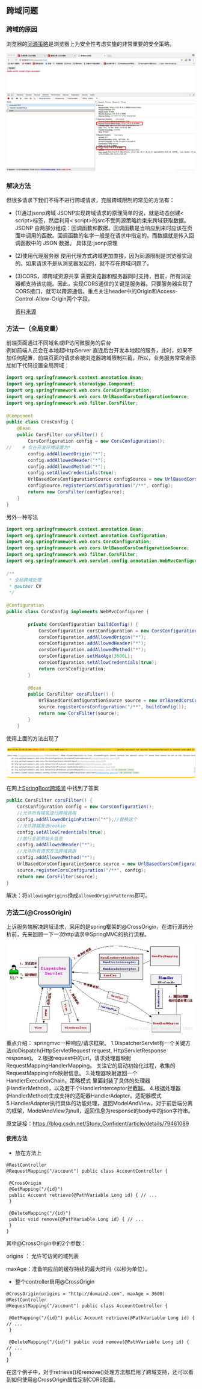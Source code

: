 ## 跨域问题

### 跨域的原因

浏览器的[同源策略](https://so.csdn.net/so/search?q=%E5%90%8C%E6%BA%90%E7%AD%96%E7%95%A5&spm=1001.2101.3001.7020)是浏览器上为安全性考虑实施的非常重要的安全策略。


![](images/e6c9d24ely1h0ctmrbm3jj21c00u0n1b.jpg)



### 解决方法

但很多请求下我们不得不进行跨域请求，克服跨域限制的常见的方法有：

- (1)通过jsonp跨域
  JSONP实现跨域请求的原理简单的说，就是动态创建< script>标签，然后利用< script>的src不受同源策略约束来跨域获取数据。
  JSONP 由两部分组成：回调函数和数据。回调函数是当响应到来时应该在页面中调用的函数。回调函数的名字一般是在请求中指定的。而数据就是传入回调函数中的 JSON 数据。
  具体见:jsonp原理

- (2)使用代理服务器
  使用代理方式跨域更加直接，因为同源限制是浏览器实现的。如果请求不是从浏览器发起的，就不存在跨域问题了。

- (3)CORS，即跨域资源共享
  需要浏览器和服务器同时支持，目前，所有浏览器都支持该功能。因此，实现CORS通信的关键是服务器。只要服务器实现了CORS接口，就可以跨源通信。重点关注header中的Origin和Access-Control-Allow-Origin两个字段。

  [资料来源](https://blog.csdn.net/Stony_Confident/article/details/7946108)

### 方法一（全局变量）

前端页面通过不同域名或IP访问微服务的后台<br/>
例如前端人员会在本地起HttpServer 直连后台开发本地起的服务，此时，如果不加任何配置，前端页面的请求会被浏览器跨域限制拦截，所以，业务服务常常会添加如下代码设置全局跨域：

~~~~java
import org.springframework.context.annotation.Bean;
import org.springframework.stereotype.Component;
import org.springframework.web.cors.CorsConfiguration;
import org.springframework.web.cors.UrlBasedCorsConfigurationSource;
import org.springframework.web.filter.CorsFilter;

@Component
public class CrosConfig {
    @Bean
    public CorsFilter corsFilter() {
        CorsConfiguration config = new CorsConfiguration();
//    # 仅在开发环境设置为*
        config.addAllowedOrigin("*");
        config.addAllowedHeader("*");
        config.addAllowedMethod("*");
        config.setAllowCredentials(true);
        UrlBasedCorsConfigurationSource configSource = new UrlBasedCorsConfigurationSource();
        configSource.registerCorsConfiguration("/**", config);
        return new CorsFilter(configSource);
    }
}

~~~~
另外一种写法
~~~~java
import org.springframework.context.annotation.Bean;
import org.springframework.context.annotation.Configuration;
import org.springframework.web.cors.CorsConfiguration;
import org.springframework.web.cors.UrlBasedCorsConfigurationSource;
import org.springframework.web.filter.CorsFilter;
import org.springframework.web.servlet.config.annotation.WebMvcConfigurer;

/**
 * 全局跨域处理
 * @author CV
 */

@Configuration
public class CorsConfig implements WebMvcConfigurer {

        private CorsConfiguration buildConfig() {
            CorsConfiguration corsConfiguration = new CorsConfiguration();
            corsConfiguration.addAllowedOrigin("*");
            corsConfiguration.addAllowedHeader("*");
            corsConfiguration.addAllowedMethod("*");
            corsConfiguration.setMaxAge(3600L);
            corsConfiguration.setAllowCredentials(true);
            return corsConfiguration;
        }

        @Bean
        public CorsFilter corsFilter() {
            UrlBasedCorsConfigurationSource source = new UrlBasedCorsConfigurationSource();
            source.registerCorsConfiguration("/**", buildConfig());
            return new CorsFilter(source);
        }
    }
~~~~

使用上面的方法出现了

![image-20231206154607061](img/image-20231206154607061.png)

在网上[SpringBoot跨域问](https://www.cnblogs.com/kanie-life/p/14285217.html) 中找到了答案

```java
public CorsFilter corsFilter() {
    CorsConfiguration config = new CorsConfiguration();
    //允许所有域名进行跨域调用
    config.addAllowedOriginPattern("*");//替换这个
    //允许跨越发送cookie
    config.setAllowCredentials(true);
    //放行全部原始头信息
    config.addAllowedHeader("*");
    //允许所有请求方法跨域调用
    config.addAllowedMethod("*");
    UrlBasedCorsConfigurationSource source = new UrlBasedCorsConfigurationSource();
    source.registerCorsConfiguration("/**", config);
    return new CorsFilter(source);
}
```

解决：将`allowingOrigins`换成`allowedOriginPatterns`即可。

### 方法二(@CrossOrigin)

上诉服务端解决跨域请求，采用的是spring框架的@CrossOrigin，在进行源码分析前，先来回顾一下一次http请求中SpringMVC的执行流程。

![springmvc](images/e6c9d24ely1h0ctri5vcqj20nw0badh1.jpg)

重点介绍：
springmvc一种响应/请求框架。
1.DispatcherServlet有一个关键方法doDispatch(HttpServletRequest request, HttpServletResponse response)。
2.根据request中的url，请求处理器映射RequestMappingHandlerMapping。
关注它的启动初始化过程，收集的RequestMappingInfo映射信息。
3.处理器映射返回一个HandlerExecutionChain。策略模式
里面封装了具体的处理器(HandlerMethod)，以及若干个HandlerInterceptor拦截器。
4.根据处理器(HandlerMethod)生成支持的适配器HandlerAdapter。适配器模式
5.HandlerAdapter执行具体的功能处理，返回ModelAndView。对于前后端分离的框架，ModelAndView为null，返回信息为response的body中的json字符串。

原文链接：https://blog.csdn.net/Stony_Confident/article/details/79461089

#### 使用方法

- 放在方法上

~~~~
@RestController
@RequestMapping("/account") public class AccountController {

 @CrossOrigin
 @GetMapping("/{id}") 
 public Account retrieve(@PathVariable Long id) { // ...
 }

 @DeleteMapping("/{id}") 
 public void remove(@PathVariable Long id) { // ...
 }
}

~~~~

其中@CrossOrigin中的2个参数：

origins ： 允许可访问的域列表

maxAge：准备响应前的缓存持续的最大时间（以秒为单位）。

- 整个controller启用@CrossOrigin
~~~~
@CrossOrigin(origins = "http://domain2.com", maxAge = 3600)
@RestController
@RequestMapping("/account") public class AccountController {

 @GetMapping("/{id}") public Account retrieve(@PathVariable Long id) { // ...
 }

 @DeleteMapping("/{id}") public void remove(@PathVariable Long id) { // ...
 }
}
~~~~

在这个例子中，对于retrieve()和remove()处理方法都启用了跨域支持，还可以看到如何使用@CrossOrigin属性定制CORS配置。